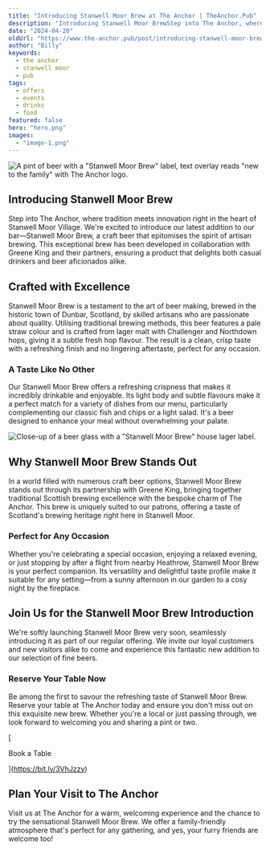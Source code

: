 ```yaml
---
title: "Introducing Stanwell Moor Brew at The Anchor | TheAnchor.Pub"
description: "Introducing Stanwell Moor BrewStep into The Anchor, where tradition meets innovation right in the heart of Stanwell Moor Village. We're excited to introduce our latest addition to our bar—Stanwell Moor Brew, a craft beer that epitomises the spirit of artisan brewing. This exceptional brew has been developed in collaboration with Greene King and their partners, ensuring a product that delights both casual drinkers and beer aficionados alike.Crafted with ExcellenceStanwell Moor Brew is a testament"
date: "2024-04-20"
oldUrl: "https://www.the-anchor.pub/post/introducing-stanwell-moor-brew-at-the-anchor-thean"
author: "Billy"
keywords:
  - the anchor
  - stanwell moor
  - pub
tags:
  - offers
  - events
  - drinks
  - food
featured: false
hero: "hero.png"
images:
  - "image-1.png"
---
```


  

![A pint of beer with a "Stanwell Moor Brew" label, text overlay reads "new to the family" with The Anchor logo.](/content/blog/introducing-stanwell-moor-brew-at-the-anchor-thean/hero.png)

  

## Introducing Stanwell Moor Brew

Step into The Anchor, where tradition meets innovation right in the heart of Stanwell Moor Village. We're excited to introduce our latest addition to our bar—Stanwell Moor Brew, a craft beer that epitomises the spirit of artisan brewing. This exceptional brew has been developed in collaboration with Greene King and their partners, ensuring a product that delights both casual drinkers and beer aficionados alike.

  

## Crafted with Excellence

Stanwell Moor Brew is a testament to the art of beer making, brewed in the historic town of Dunbar, Scotland, by skilled artisans who are passionate about quality. Utilising traditional brewing methods, this beer features a pale straw colour and is crafted from lager malt with Challenger and Northdown hops, giving it a subtle fresh hop flavour. The result is a clean, crisp taste with a refreshing finish and no lingering aftertaste, perfect for any occasion.

  

### A Taste Like No Other

Our Stanwell Moor Brew offers a refreshing crispness that makes it incredibly drinkable and enjoyable. Its light body and subtle flavours make it a perfect match for a variety of dishes from our menu, particularly complementing our classic fish and chips or a light salad. It's a beer designed to enhance your meal without overwhelming your palate.

  

![Close-up of a beer glass with a "Stanwell Moor Brew" house lager label.](/content/blog/introducing-stanwell-moor-brew-at-the-anchor-thean/image-1.png)

  

## Why Stanwell Moor Brew Stands Out

In a world filled with numerous craft beer options, Stanwell Moor Brew stands out through its partnership with Greene King, bringing together traditional Scottish brewing excellence with the bespoke charm of The Anchor. This brew is uniquely suited to our patrons, offering a taste of Scotland's brewing heritage right here in Stanwell Moor.

  

### Perfect for Any Occasion

Whether you're celebrating a special occasion, enjoying a relaxed evening, or just stopping by after a flight from nearby Heathrow, Stanwell Moor Brew is your perfect companion. Its versatility and delightful taste profile make it suitable for any setting—from a sunny afternoon in our garden to a cosy night by the fireplace.

  

## Join Us for the Stanwell Moor Brew Introduction

We're softly launching Stanwell Moor Brew very soon, seamlessly introducing it as part of our regular offering. We invite our loyal customers and new visitors alike to come and experience this fantastic new addition to our selection of fine beers.

  

### Reserve Your Table Now

Be among the first to savour the refreshing taste of Stanwell Moor Brew. Reserve your table at The Anchor today and ensure you don't miss out on this exquisite new brew. Whether you're a local or just passing through, we look forward to welcoming you and sharing a pint or two.

[

Book a Table

](https://bit.ly/3VhJzzy)

  

## Plan Your Visit to The Anchor

Visit us at The Anchor for a warm, welcoming experience and the chance to try the sensational Stanwell Moor Brew. We offer a family-friendly atmosphere that's perfect for any gathering, and yes, your furry friends are welcome too!
